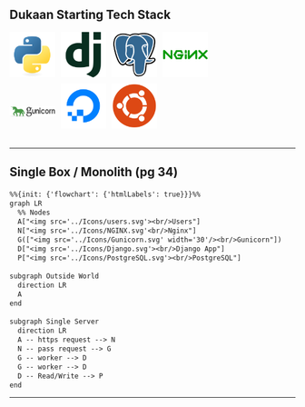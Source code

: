 ## Dukaan Starting Tech Stack

<div style="display: grid; grid-template-columns: repeat(4, 80px); gap: 10px;">
  <img src="../Icons/Python.svg" width="80" height="80">
  <img src="../Icons/Django.svg" width="80" height="80">
  <img src="../Icons/PostgreSQL.svg" width="80" height="80">
  <img src="../Icons/NGINX.svg" width="80" height="80">
  <img src="../Icons/Gunicorn.svg" style="width: 100px; height: 100px; object-fit: contain;" />
  <img src="../Icons/Digital Ocean.svg" width="80" height="80">
  <img src="../Icons/Ubuntu.svg" width="80" height="80">
</div>

---

## Single Box / Monolith (pg 34)
```mermaid
%%{init: {'flowchart': {'htmlLabels': true}}}%%
graph LR
  %% Nodes
  A["<img src='../Icons/users.svg'><br/>Users"]
  N["<img src='../Icons/NGINX.svg'<br/>Nginx"]
  G(["<img src='../Icons/Gunicorn.svg' width='30'/><br/>Gunicorn"])
  D["<img src='../Icons/Django.svg'><br/>Django App"]
  P["<img src='../Icons/PostgreSQL.svg'><br/>PostgreSQL"]
  
subgraph Outside World
  direction LR
  A
end

subgraph Single Server
  direction LR
  A -- https request --> N
  N -- pass request --> G
  G -- worker --> D
  G -- worker --> D
  D -- Read/Write --> P
end
```

---
